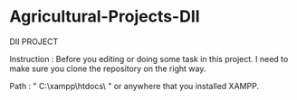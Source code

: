 # Agricultural-Projects-DII
DII PROJECT

Instruction :
  Before you editing or doing some task in this project. I need to make sure
  you clone the repository on the right way.
  
Path : " C:\xampp\htdocs\ " or anywhere that you installed XAMPP.
